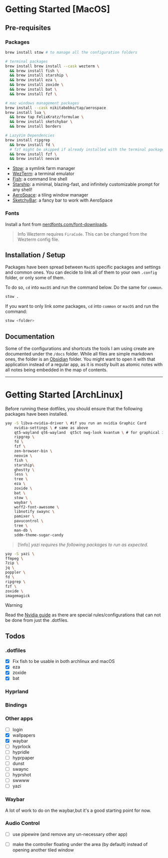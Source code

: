 # Getting Started [MacOS]

## Pre-requisites

### Packages

```sh
brew install stow # to manage all the configuration folders

# terminal packages
brew install brew install --cask wezterm \
  && brew install fish \
  && brew install starship \
  && brew install eza \
  && brew install zoxide \
  && brew install bat \
  && brew install fzf \

# mac windows management packages
brew install --cask nikitabobko/tap/aerospace
brew install lua \
  && brew tap FelixKratz/formulae \
  && brew install sketchybar \
  && brew install borders

# LazyVim Dependencies
brew install ripgrep 
  && brew install fd \
  # fzf might be skipped if already installed with the terminal packages
  && brew install fzf \ 
  && brew install neovim
```

* [Stow](https://www.gnu.org/software/stow/manual/stow.html): a symlink farm manager
* [WezTerm](https://wezfurlong.org/wezterm/): a terminal emulator
* [Fish](https://fishshell.com/): a command line shell
* [Starship](https://starship.rs/): a minimal, blazing-fast, and infinitely
  customizable prompt for any shell!
* [AeroSpace](https://github.com/nikitabobko/AeroSpace): a tiling window manager
* [SketchyBar](https://felixkratz.github.io/SketchyBar/): a fancy bar to work with
  AeroSpace

### Fonts

Install a font from [nerdfonts.com/font-downloads](nerdfonts.com/font-downloads).

> Info
> Wezterm requires `FiraCode`. This can be changed from the Wezterm config file.

## Installation / Setup

Packages have been spread between `MacOS` specific packages and settings and common ones.
You can decide to link all of them to your own `.config` folder, or only some of them.

To do so, `cd` into `macOS` and run the command below. Do the same for `common`.

```sh
stow .
```
If you want to only link _some_ packages, `cd` into `common` or `macOS` and run the command:

```sh
stow <folder>
```

## Documentation

Some of the configurations and shortcuts the tools I am using create are
documented under the `/docs` folder.
While all files are simple markdown ones, the folder is an
[Obsidian](https://obsidian.md/) folder. You might want to open it with that
application instead of a regular app, as it is mostly built as atomic notes with
all notes being embedded in the map of contents.

---

# Getting Started [ArchLinux]

Before running these dotfiles, you should ensure that the following packages have been installed.

```sh
yay -S libva-nvidia-driver \ #if you run an nvidia Graphic Card
    nvidia-settings \ # same as above
    qt5-wayland qt6-wayland  qt5ct nwg-look kvantum \ # for graphical interfaces
    ripgrep \
    fd \
    fzf \
    zen-browser-bin \
    neovim \
    fish \
    starship\
    ghostty \
    less \
    tree \
    eza \
    zoxide \
    bat \
    stow \
    waybar \
    woff2-font-awesome \
    libnotify swaync \
    pamixer \
    pavucontrol \
    tree \
    man-db \
    sddm-theme-sugar-candy
```

> [!info]
> _yazi requires the following packages to run as expected._

```sh
yay -S yazi \
ffmpeg \
7zip \
jq \
poppler \
fd \
ripgrep \
fzf \
zoxide \
imagemagick
```
> [!WARNING]
> Read the [Nvidia guide](https://wiki.hyprland.org/Nvidia/) as there are
> special rules/configurations that can not be done from just the .dotfiles.

## Todos

### .dotfiles

- [x] Fix fish to be usable in both archlinux and macOS
- [x] eza
- [x] zoxide
- [x] bat

### Hyprland

### Bindings

### Other apps
- [ ] login
- [x] wallpapers
- [x] waybar
- [ ] hyprlock
- [ ] hypridle
- [ ] hyprpaper
- [ ] dunst
- [ ] swaync
- [ ] hyprshot
- [ ] swwww
- [ ] yazi

### Waybar

A lot of work to do on the waybar,but it's a good starting point for now.

### Audio Control

- [ ] use pipewire (and remove any un-necessary other app)
- [ ] make the controller floating under the area (by default) instead of opening another tiled window

